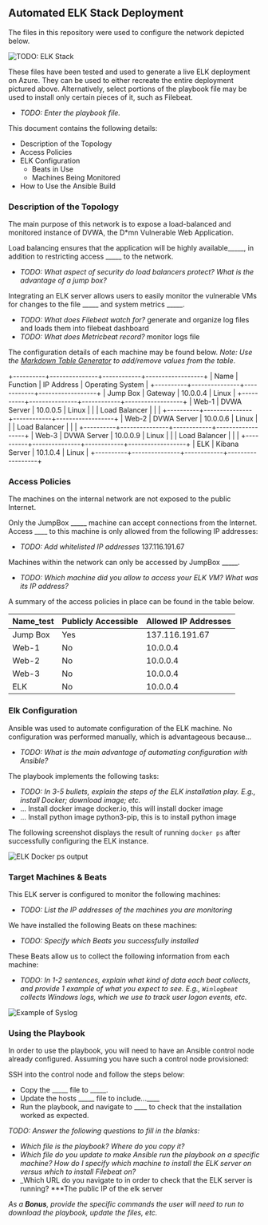 ## Automated ELK Stack Deployment

The files in this repository were used to configure the network depicted below.

![TODO: ELK Stack](https://github.com/goosee007/CyberSecurity-XpreTech/blob/main/Images/Proj_Wk13_CloudELK.PNG)


These files have been tested and used to generate a live ELK deployment on Azure. They can be used to either recreate the entire deployment pictured above. Alternatively, select portions of the playbook file may be used to install only certain pieces of it, such as Filebeat.

  - _TODO: Enter the playbook file._

This document contains the following details:
- Description of the Topology
- Access Policies
- ELK Configuration
  - Beats in Use
  - Machines Being Monitored
- How to Use the Ansible Build


### Description of the Topology

The main purpose of this network is to expose a load-balanced and monitored instance of DVWA, the D*mn Vulnerable Web Application.

Load balancing ensures that the application will be highly available_____, in addition to restricting access _____ to the network.
- _TODO: What aspect of security do load balancers protect? What is the advantage of a jump box?_

Integrating an ELK server allows users to easily monitor the vulnerable VMs for changes to the file _____ and system metrics _____.
- _TODO: What does Filebeat watch for?_ generate and organize log files and loads them into filebeat dashboard 
- _TODO: What does Metricbeat record?_ monitor logs file

The configuration details of each machine may be found below.
_Note: Use the [Markdown Table Generator](http://www.tablesgenerator.com/markdown_tables) to add/remove values from the table_.

+----------+---------------+------------+------------------+
| Name     | Function      | IP Address | Operating System |
+----------+---------------+------------+------------------+
| Jump Box |    Gateway    | 10.0.0.4   |       Linux      |
+----------+---------------+------------+------------------+
| Web-1    |  DVWA Server  | 10.0.0.5   |       Linux      |
|          | Load Balancer |            |                  |
+----------+---------------+------------+------------------+
| Web-2    |  DVWA Server  | 10.0.0.6   |       Linux      |
|          | Load Balancer |            |                  |
+----------+---------------+------------+------------------+
| Web-3    |  DVWA Server  | 10.0.0.9   |       Linux      |
|          | Load Balancer |            |                  |
+----------+---------------+------------+------------------+
| ELK      | Kibana Server | 10.1.0.4   |       Linux      |
+----------+---------------+------------+------------------+

### Access Policies

The machines on the internal network are not exposed to the public Internet. 

Only the JumpBox _____ machine can accept connections from the Internet. Access ____ to this machine is only allowed from the following IP addresses:
- _TODO: Add whitelisted IP addresses_  137.116.191.67 

Machines within the network can only be accessed by JumpBox  _____.
- _TODO: Which machine did you allow to access your ELK VM? What was its IP address?_

A summary of the access policies in place can be found in the table below.

| Name_test | Publicly  Accessible | Allowed IP Addresses |
|-----------|----------------------|----------------------|
| Jump Box  |          Yes         |    137.116.191.67    |
| Web-1     |          No          |       10.0.0.4       |
| Web-2     |          No          |       10.0.0.4       |
| Web-3     |          No          |       10.0.0.4       |
| ELK       |          No          |       10.0.0.4       |

### Elk Configuration

Ansible was used to automate configuration of the ELK machine. No configuration was performed manually, which is advantageous because...
- _TODO: What is the main advantage of automating configuration with Ansible?_

The playbook implements the following tasks:
- _TODO: In 3-5 bullets, explain the steps of the ELK installation play. E.g., install Docker; download image; etc._
- ... Install docker image docker.io, this will install docker image
- ... Install python image python3-pip, this is to install python image 


The following screenshot displays the result of running `docker ps` after successfully configuring the ELK instance.

![ELK Docker ps output](https://github.com/goosee007/CyberSecurity-XpreTech/blob/main/Images/ELK_Output.png)

### Target Machines & Beats
This ELK server is configured to monitor the following machines:
- _TODO: List the IP addresses of the machines you are monitoring_

We have installed the following Beats on these machines:
- _TODO: Specify which Beats you successfully installed_

These Beats allow us to collect the following information from each machine:
- _TODO: In 1-2 sentences, explain what kind of data each beat collects, and provide 1 example of what you expect to see. E.g., `Winlogbeat` collects Windows logs, which we use to track user logon events, etc._

![Example of Syslog](https://github.com/goosee007/CyberSecurity-XpreTech/blob/main/Images/Filebeat_System%20Syslog%20dashboard%20ECS.png)


### Using the Playbook
In order to use the playbook, you will need to have an Ansible control node already configured. Assuming you have such a control node provisioned: 

SSH into the control node and follow the steps below:
- Copy the _____ file to _____.
- Update the hosts _____ file to include...____
- Run the playbook, and navigate to ____ to check that the installation worked as expected.

_TODO: Answer the following questions to fill in the blanks:_
- _Which file is the playbook? Where do you copy it?_
- _Which file do you update to make Ansible run the playbook on a specific machine? How do I specify which machine to install the ELK server on versus which to install Filebeat on?_
- _Which URL do you navigate to in order to check that the ELK server is running? ***The public IP of the elk server

_As a **Bonus**, provide the specific commands the user will need to run to download the playbook, update the files, etc._

